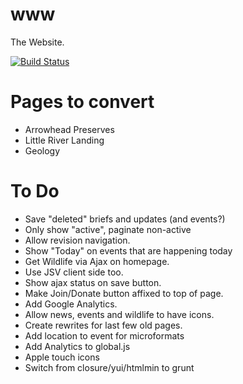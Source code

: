www
===

The Website.

[![Build Status](https://api.travis-ci.org/lrwp/www.png)](https://travis-ci.org/lrwp/www)

# Pages to convert
* Arrowhead Preserves
* Little River Landing
* Geology

# To Do
* Save "deleted" briefs and updates (and events?)
* Only show "active", paginate non-active
* Allow revision navigation.
* Show "Today" on events that are happening today
* Get Wildlife via Ajax on homepage.
* Use JSV client side too.
* Show ajax status on save button.
* Make Join/Donate button affixed to top of page.
* Add Google Analytics.
* Allow news, events and wildlife to have icons.
* Create rewrites for last few old pages. 
* Add location to event for microformats
* Add Analytics to global.js
* Apple touch icons
* Switch from closure/yui/htmlmin to grunt
